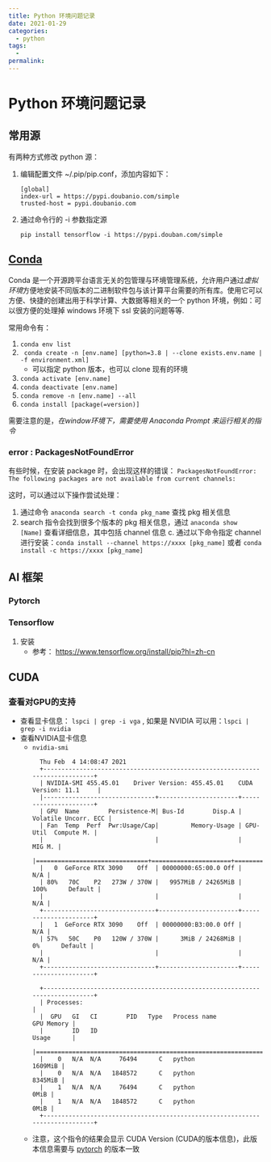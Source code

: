 ```yaml
---
title: Python 环境问题记录
date: 2021-01-29
categories:
  - python
tags:
  - 
permalink:
---
```

# Python 环境问题记录

## 常用源
有两种方式修改 python 源：
1. 编辑配置文件 ~/.pip/pip.conf，添加内容如下：
    ```
    [global]
    index-url = https://pypi.doubanio.com/simple
    trusted-host = pypi.doubanio.com
    ```
2. 通过命令行的 -i 参数指定源
    ```
    pip install tensorflow -i https://pypi.douban.com/simple
    ```

## [Conda](https://www.anaconda.com/)
Conda 是一个开源跨平台语言无关的包管理与环境管理系统，允许用户通过*虚拟环境*方便地安装不同版本的二进制软件包与该计算平台需要的所有库。使用它可以方便、快捷的创建出用于科学计算、大数据等相关的一个 python 环境，例如：可以很方便的处理掉 windows 环境下 ssl 安装的问题等等. 

常用命令有：
1. ``` conda env list ``` 
2. ``` conda create -n [env.name] [python=3.8 | --clone exists.env.name | -f environment.xml]```
   - 可以指定 python 版本，也可以 clone 现有的环境
3. ``` conda activate [env.name] ``` 
4. ``` conda deactivate [env.name] ``` 
5. ``` conda remove -n [env.name] --all ``` 
6. ``` conda install [package(=version)] ``` 

需要注意的是，*在window环境下，需要使用 Anaconda Prompt 来运行相关的指令*

### error : PackagesNotFoundError
有些时候，在安装 package 时，会出现这样的错误：
``` PackagesNotFoundError: The following packages are not available from current channels: ```

这时，可以通过以下操作尝试处理：
1. 通过命令 ``` anaconda search -t conda pkg_name ``` 查找 pkg 相关信息
2. search 指令会找到很多个版本的 pkg 相关信息，通过 ``` anaconda show [Name] ``` 查看详细信息，其中包括 channel 信息
c. 通过以下命令指定 channel 进行安装：``` conda install --channel https://xxxx [pkg_name] ``` 或者 ``` conda install -c https://xxxx [pkg_name] ```

## AI 框架
### Pytorch
### Tensorflow
1. 安装
   - 参考： https://www.tensorflow.org/install/pip?hl=zh-cn

## CUDA
### 查看对GPU的支持
- 查看显卡信息： ``` lspci | grep -i vga ``` , 如果是 NVIDIA 可以用：``` lspci | grep -i nvidia ```
- 查看NVIDIA显卡信息
  - ``` nvidia-smi ```
    ```
      Thu Feb  4 14:08:47 2021
      +-----------------------------------------------------------------------------+
      | NVIDIA-SMI 455.45.01    Driver Version: 455.45.01    CUDA Version: 11.1     |
      |-------------------------------+----------------------+----------------------+
      | GPU  Name        Persistence-M| Bus-Id        Disp.A | Volatile Uncorr. ECC |
      | Fan  Temp  Perf  Pwr:Usage/Cap|         Memory-Usage | GPU-Util  Compute M. |
      |                               |                      |               MIG M. |
      |===============================+======================+======================|
      |   0  GeForce RTX 3090    Off  | 00000000:65:00.0 Off |                  N/A |
      | 80%   70C    P2   273W / 370W |   9957MiB / 24265MiB |    100%      Default |
      |                               |                      |                  N/A |
      +-------------------------------+----------------------+----------------------+
      |   1  GeForce RTX 3090    Off  | 00000000:B3:00.0 Off |                  N/A |
      | 57%   50C    P0   120W / 370W |      3MiB / 24268MiB |      0%      Default |
      |                               |                      |                  N/A |
      +-------------------------------+----------------------+----------------------+

      +-----------------------------------------------------------------------------+
      | Processes:                                                                  |
      |  GPU   GI   CI        PID   Type   Process name                  GPU Memory |
      |        ID   ID                                                   Usage      |
      |=============================================================================|
      |    0   N/A  N/A     76494      C   python                           1609MiB |
      |    0   N/A  N/A   1848572      C   python                           8345MiB |
      |    1   N/A  N/A     76494      C   python                              0MiB |
      |    1   N/A  N/A   1848572      C   python                              0MiB |
      +-----------------------------------------------------------------------------+
    ```
  - 注意，这个指令的结果会显示 CUDA Version (CUDA的版本信息)，此版本信息需要与 [pytorch](https://pytorch.org/get-started/locally/) 的版本一致